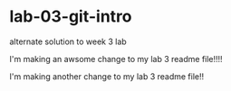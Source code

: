 # lab-03-git-intro
alternate solution to week 3 lab

I'm making an awsome change to my lab 3 readme file!!!!

I'm making another change to my lab 3 readme file!!
